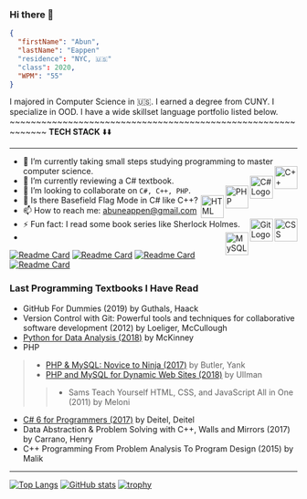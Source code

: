 ### Hi there 👋 
<!--
**stech6476/stech6476** is a ✨ _special_ ✨ repository because its `README.md` (this file) appears on your GitHub profile.

Here are some ideas to get you started:
--> 

```json
{
  "firstName": "Abun",
  "lastName": "Eappen"
  "residence": "NYC, 🇺🇸"
  "class": 2020,
  "WPM": "55"
}
```

I majored in Computer Science in 🇺🇸. I earned a degree from CUNY. I specialize in OOD. I have a wide skillset language portfolio listed below. ~~~~~~~~~~~~~~~~~~~~~~~~~~~~~~~~~~~~~~~~~~~~~~~~~~~~~~~~~~~~~ **TECH STACK** ⬇️⬇️

---
- 🔭 I’m currently taking small steps studying programming to master computer science.  <a href="https://isocpp.org/"> <img align = "right" src="https://cdn.worldvectorlogo.com/logos/c.svg" alt="C++ Logo" width="40" height="40"/> </a>                  
- 🌱 I’m currently reviewing a C# textbook.  <a href="https://docs.microsoft.com/en-us/dotnet/csharp/"> <img align = "right" img src="https://cdn.worldvectorlogo.com/logos/c--4.svg" alt="C# Logo" width="40" height="40"/> </a> 
- 👯 I’m looking to collaborate on `C#, C++, PHP`. <a href="https://www.php.net/"> <img align = "right" src="https://cdn.worldvectorlogo.com/logos/php.svg" alt="PHP Logo" width="40" height="40"/> </a>
- 🤔 Is there Basefield Flag Mode in C# like C++? <a href="https://html.spec.whatwg.org/multipage/"> <img align = "right" src="https://cdn.worldvectorlogo.com/logos/html-1.svg" alt="HTML Logo" width="40" height="40"/> </a>
- 📫  How to reach me: abuneappen@gmail.com <a href="https://www.w3schools.com/css/"> <img  align = "right" src="https://cdn.worldvectorlogo.com/logos/css-3.svg" alt="CSS Logo" width="40" height="40"/> </a>
- ⚡ Fun fact: I read some book series like Sherlock Holmes. <a href="https://git-scm.com/doc"> <img  align = "right" src="https://cdn.worldvectorlogo.com/logos/git.svg" alt="Git Logo" width="40" height="40"/> </a> <a href="https://dev.mysql.com/doc/"> <img align = "right" src="https://cdn.worldvectorlogo.com/logos/mysql-2.svg" alt="MySQL Logo" width="40" height="40"/> </a>
- 
 
 
  [![Readme Card](https://github-readme-stats.vercel.app/api/pin/?username=stech6476&show_owner=true&repo=CPlusPlus-vs.-CSharp-vs.-PHP-Review-Guide)](https://github.com/stech6476/CPlusPlus-vs.-CSharp-vs.-PHP-Review-Guide) [![Readme Card](https://github-readme-stats.vercel.app/api/pin/?username=stech6476&show_owner=true&repo=Algebraic-Calculator)](https://github.com/stech6476/Algebraic-Calculator) [![Readme Card](https://github-readme-stats.vercel.app/api/pin/?username=stech6476&show_owner=true&repo=Blue-Ocean)](https://github.com/stech6476/Blue-Ocean) [![Readme Card](https://github-readme-stats.vercel.app/api/pin/?username=stech6476&show_owner=true&repo=COVID-19-Mortality-Data-Mining-2019-2020-)](https://github.com/stech6476/COVID-19-Mortality-Data-Mining-2019-2020-) 
  
### Last Programming Textbooks I Have Read

+ GitHub For Dummies (2019) by Guthals, Haack  
+ Version Control with Git: Powerful tools and techniques for collaborative software development (2012) by Loeliger, McCullough
+ [Python for Data Analysis (2018)](https://github.com/wesm/pydata-book) by McKinney
+ PHP
> - [PHP & MySQL: Novice to Ninja (2017)](https://github.com/spbooks/phpmysql6) by Butler, Yank
> - [PHP and MySQL for Dynamic Web Sites (2018)](https://github.com/LarryUllman/phpmysqlvqp-5ed) by Ullman
>> + Sams Teach Yourself HTML, CSS, and JavaScript All in One (2011) by Meloni
+ [C# 6 for Programmers (2017)](https://github.com/pdeitel/CSharp6FP) by Deitel, Deitel
+ Data Abstraction & Problem Solving with C++, Walls and Mirrors (2017) by Carrano, Henry
+ C++ Programming From Problem Analysis To Program Design (2015) by Malik 
 ---
 
[![Top Langs](https://github-readme-stats.vercel.app/api/top-langs/?username=stech6476&theme=merko)](https://github.com/anuraghazra/github-readme-stats)
[![GitHub stats](https://github-readme-stats.vercel.app/api?username=stech6476&theme=merko)](https://github.com/anuraghazra/github-readme-stats)
[![trophy](https://github-profile-trophy.vercel.app/?username=stech6476&theme=buddhism&row=7&column=7&margin-h=0&no-bg=false&no-frame=true)](https://github.com/ryo-ma/github-profile-trophy)
